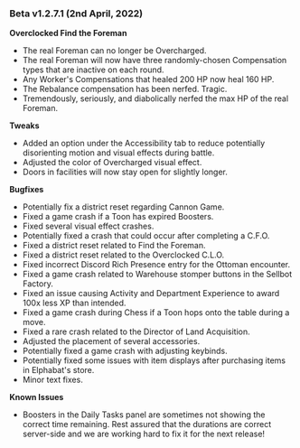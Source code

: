 ### Beta v1.2.7.1 (2nd April, 2022)

**Overclocked Find the Foreman**
- The real Foreman can no longer be Overcharged.
- The real Foreman will now have three randomly-chosen Compensation types that are inactive on each round.
- Any Worker's Compensations that healed 200 HP now heal 160 HP.
- The Rebalance compensation has been nerfed. Tragic.
- Tremendously, seriously, and diabolically nerfed the max HP of the real Foreman.

**Tweaks**
- Added an option under the Accessibility tab to reduce potentially disorienting motion and visual effects during battle.
- Adjusted the color of Overcharged visual effect.
- Doors in facilities will now stay open for slightly longer.

**Bugfixes**
- Potentially fix a district reset regarding Cannon Game.
- Fixed a game crash if a Toon has expired Boosters.
- Fixed several visual effect crashes.
- Potentially fixed a crash that could occur after completing a C.F.O.
- Fixed a district reset related to Find the Foreman.
- Fixed a district reset related to the Overclocked C.L.O.
- Fixed incorrect Discord Rich Presence entry for the Ottoman encounter.
- Fixed a game crash related to Warehouse stomper buttons in the Sellbot Factory.
- Fixed an issue causing Activity and Department Experience to award 100x less XP than intended.
- Fixed a game crash during Chess if a Toon hops onto the table during a move.
- Fixed a rare crash related to the Director of Land Acquisition.
- Adjusted the placement of several accessories.
- Potentially fixed a game crash with adjusting keybinds.
- Potentially fixed some issues with item displays after purchasing items in Elphabat's store.
- Minor text fixes.

**Known Issues**
- Boosters in the Daily Tasks panel are sometimes not showing the correct time remaining. Rest assured that the durations are correct server-side and we are working hard to fix it for the next release!
